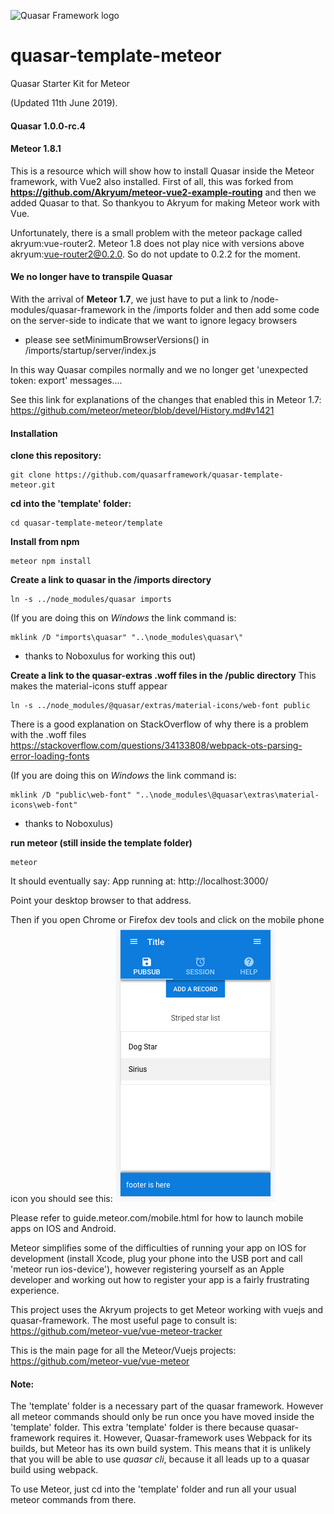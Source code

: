 ![Quasar Framework logo](https://cdn.rawgit.com/quasarframework/quasar-art/863c14bd/dist/svg/quasar-logo-full-inline.svg)

# quasar-template-meteor
Quasar Starter Kit for Meteor

(Updated 11th June 2019).

#### Quasar 1.0.0-rc.4

#### Meteor 1.8.1

This is a resource which will show how to install Quasar inside the Meteor framework, with Vue2 also installed.
First of all, this was forked from **https://github.com/Akryum/meteor-vue2-example-routing**
and then we added Quasar to that. So thankyou to Akryum for making Meteor work with Vue.

Unfortunately, there is a small problem with the meteor package called akryum:vue-router2.
Meteor 1.8 does not play nice with versions above akryum:vue-router2@0.2.0. 
So do not update to 0.2.2 for the moment.

#### We no longer have to transpile Quasar
With the arrival of **Meteor 1.7**, we just have to put a link to /node-modules/quasar-framework in the /imports folder
and then add some code on the server-side to indicate that we want to ignore legacy browsers
- please see setMinimumBrowserVersions() in /imports/startup/server/index.js

In this way Quasar compiles normally and we no longer get 'unexpected token: export' messages....

See this link for explanations of the changes that enabled this in Meteor 1.7:
https://github.com/meteor/meteor/blob/devel/History.md#v1421
 

#### Installation

**clone this repository:**

```
git clone https://github.com/quasarframework/quasar-template-meteor.git
```

**cd into the 'template' folder:**
```
cd quasar-template-meteor/template
```

**Install from npm**

```
meteor npm install
```

**Create a link to quasar in the /imports directory**

```
ln -s ../node_modules/quasar imports

```
(If you are doing this on *Windows* the link command is:
```
mklink /D "imports\quasar" "..\node_modules\quasar\"
```
 - thanks to Noboxulus for working this out)

**Create a link to the quasar-extras .woff files in the /public directory**
This makes the material-icons stuff appear
```
ln -s ../node_modules/@quasar/extras/material-icons/web-font public

```

There is a good explanation on StackOverflow of why there is a problem with the .woff files
https://stackoverflow.com/questions/34133808/webpack-ots-parsing-error-loading-fonts

(If you are doing this on *Windows* the link command is:
```
mklink /D "public\web-font" "..\node_modules\@quasar\extras\material-icons\web-font"
```
 - thanks to Noboxulus)


**run meteor (still inside the template folder)**

```
meteor
```

It should eventually say:
App running at: http://localhost:3000/

Point your desktop browser to that address.

Then if you open Chrome or Firefox dev tools and click on the mobile phone icon you should see this:
![you should see this](mobile.png)

Please refer to guide.meteor.com/mobile.html for how to launch mobile apps on IOS and Android.

Meteor simplifies some of the difficulties of running your app on IOS for development 
(install Xcode, plug your phone into the USB port and call 'meteor run ios-device'), however
registering yourself as an Apple developer and working out how to register your app is a fairly frustrating experience. 

This project uses the Akryum projects to get Meteor working with vuejs and quasar-framework.
The most useful page to consult is:
https://github.com/meteor-vue/vue-meteor-tracker

This is the main page for all the Meteor/Vuejs projects:
https://github.com/meteor-vue/vue-meteor



#### Note:
The 'template' folder is a necessary part of the quasar framework.
However all meteor commands should only be run once you have moved inside the 'template' folder.
This extra 'template' folder is there because quasar-framework requires it. 
However, Quasar-framework uses Webpack for its builds, but Meteor has its own build system.
This means that it is unlikely that you will be able to use *quasar cli*, because it all leads up to a quasar build using webpack.

To use Meteor, just cd into the 'template' folder and run all your usual meteor commands from there.



